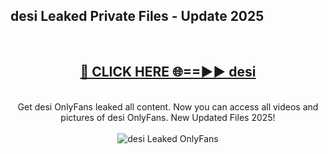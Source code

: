 <h2>desi Leaked Private Files - Update 2025</h2>
<br>
<div align="center">
<h2><a href="https://cliphot.my.id/desi" rel="nofollow">🔴 CLICK HERE 🌐==►► desi</a></h2>
<br>
Get desi OnlyFans leaked all content. Now you can access all videos and pictures of desi OnlyFans. New Updated Files 2025!
<br>
<br>
<a href="https://cliphot.my.id/desi" rel="nofollow" data-target="animated-image.originalLink"><img src="https://i.ibb.co.com/WyWwxjT/player-gif2.gif" alt="desi Leaked OnlyFans" style="max-width: 100%; display: inline-block;" data-target="animated-image.originalImage"></a>
</div>
<br>